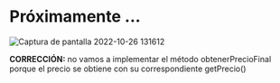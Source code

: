 # Próximamente ...


![Captura de pantalla 2022-10-26 131612](https://user-images.githubusercontent.com/91023374/198013155-93bb7641-2bb6-49dc-a9d5-b8890909ffae.jpg)

**CORRECCIÓN:** no vamos a implementar el método obtenerPrecioFinal porque el precio se obtiene con su correspondiente getPrecio()
